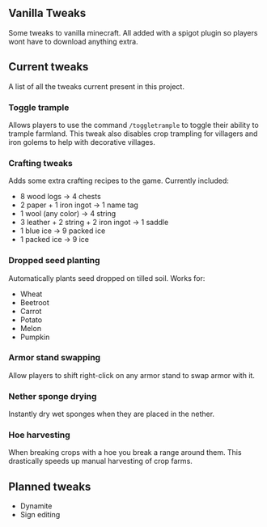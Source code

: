 ## Vanilla Tweaks
Some tweaks to vanilla minecraft. All added with a spigot plugin so players wont have to download anything extra.

## Current tweaks
A list of all the tweaks current present in this project.

### Toggle trample
Allows players to use the command `/toggletrample` to toggle their ability to trample farmland.
This tweak also disables crop trampling for villagers and iron golems to help with decorative villages.

### Crafting tweaks
Adds some extra crafting recipes to the game.
Currently included:
- 8 wood logs -> 4 chests
- 2 paper + 1 iron ingot -> 1 name tag
- 1 wool (any color) -> 4 string
- 3 leather + 2 string + 2 iron ingot -> 1 saddle
- 1 blue ice -> 9 packed ice
- 1 packed ice -> 9 ice

### Dropped seed planting
Automatically plants seed dropped on tilled soil.
Works for:
- Wheat
- Beetroot
- Carrot
- Potato
- Melon
- Pumpkin

### Armor stand swapping
Allow players to shift right-click on any armor stand to swap armor with it.

### Nether sponge drying
Instantly dry wet sponges when they are placed in the nether.

### Hoe harvesting
When breaking crops with a hoe you break a range around them. This drastically speeds up manual harvesting of crop farms.

## Planned tweaks
- Dynamite
- Sign editing


